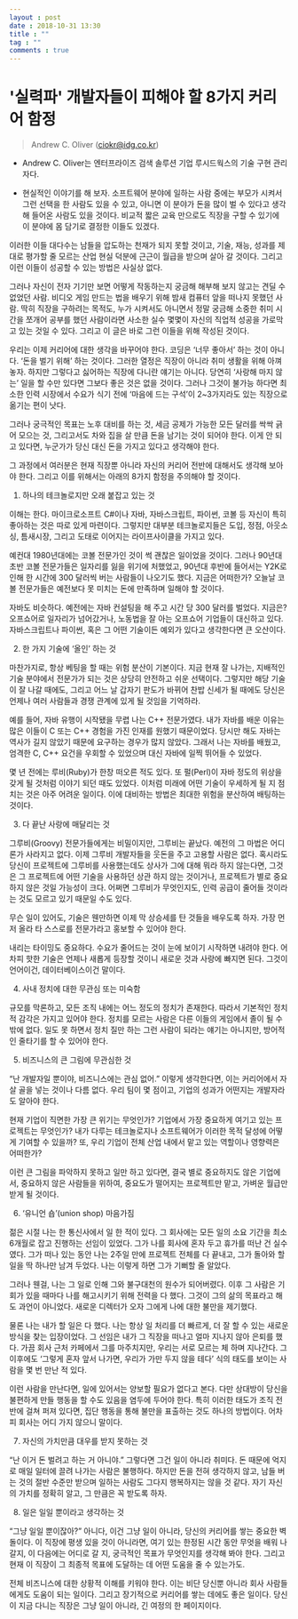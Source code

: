 ```yaml
---
layout : post
date : 2018-10-31 13:30
title : ""
tag : ""
comments : true
---
```


# '실력파' 개발자들이 피해야 할 8가지 커리어 함정
> Andrew C. Oliver (ciokr@idg.co.kr)
 - Andrew C. Oliver는 엔터프라이즈 검색 솔루션 기업 루시드웍스의 기술 구현 관리자다. 

* 현실적인 이야기를 해 보자. 소프트웨어 분야에 일하는 사람 중에는 부모가 시켜서 그런 선택을 한 사람도 있을 수 있고, 아니면 이 분야가 돈을 많이 벌 수 있다고 생각해 들어온 사람도 있을 것이다. 비교적 짧은 교육 만으로도 직장을 구할 수 있기에 이 분야에 몸 담기로 결정한 이들도 있겠다.

이러한 이들 대다수는 남들을 압도하는 천재가 되지 못할 것이고, 기술, 재능, 성과를 제대로 평가할 줄 모르는 산업 현실 덕분에 근근이 월급을 받으며 살아 갈 것이다. 그리고 이런 이들이 성공할 수 있는 방법은 사실상 없다.

그러나 자신이 전자 기기만 보면 어떻게 작동하는지 궁금해 해부해 보지 않고는 견딜 수 없었던 사람. 비디오 게임 만드는 법을 배우기 위해 밤새 컴퓨터 앞을 떠나지 못했던 사람. 딱히 직장을 구하려는 목적도, 누가 시켜서도 아니면서 정말 궁금해 소중한 취미 시간을 쪼개어 공부를 했던 사람이라면 사소한 실수 몇몇이 자신의 직업적 성공을 가로막고 있는 것일 수 있다. 그리고 이 글은 바로 그런 이들을 위해 작성된 것이다.

우리는 이제 커리어에 대한 생각을 바꾸어야 한다. 코딩은 ‘너무 좋아서’ 하는 것이 아니다. ‘돈을 벌기 위해’ 하는 것이다. 그러한 열정은 직장이 아니라 취미 생활을 위해 아껴 놓자. 하지만 그렇다고 싫어하는 직장에 다니란 얘기는 아니다. 당연히 ‘사랑해 마지 않는’ 일을 할 수만 있다면 그보다 좋은 것은 없을 것이다. 그러나 그것이 불가능 하다면 최소한 인력 시장에서 수요가 식기 전에 ‘마음에 드는 구석’이 2~3가지라도 있는 직장으로 옮기는 편이 낫다.

그러나 궁극적인 목표는 노후 대비를 하는 것, 세금 공제가 가능한 모든 달러를 싹싹 긁어 모으는 것, 그리고서도 차와 집을 살 만큼 돈을 남기는 것이 되어야 한다. 이게 안 되고 있다면, 누군가가 당신 대신 돈을 가지고 있다고 생각해야 한다.

그 과정에서 여러분은 현재 직장뿐 아니라 자신의 커리어 전반에 대해서도 생각해 보아야 한다. 그리고 이를 위해서는 아래의 8가지 함정을 주의해야 할 것이다.

1. 하나의 테크놀로지만 오래 붙잡고 있는 것

이해는 한다. 마이크로소프트 C#이나 자바, 자바스크립트, 파이썬, 코볼 등 자신이 특히 좋아하는 것은 따로 있게 마련이다. 그렇지만 대부분 테크놀로지들은 도입, 정점, 아웃소싱, 틈새시장, 그리고 도태로 이어지는 라이프사이클을 가지고 있다.

예컨대 1980년대에는 코볼 전문가인 것이 썩 괜찮은 일이었을 것이다. 그러나 90년대 초반 코볼 전문가들은 일자리를 잃을 위기에 처했었고, 90년대 후반에 들어서는 Y2K로 인해 한 시간에 300 달러씩 버는 사람들이 나오기도 했다. 지금은 어떠한가? 오늘날 코볼 전문가들은 예전보다 못 미치는 돈에 만족하며 일해야 할 것이다.

자바도 비슷하다. 예전에는 자바 컨설팅을 해 주고 시간 당 300 달러를 벌었다. 지금은? 오프쇼어로 일자리가 넘어갔거나, 노동법을 잘 아는 오프쇼어 기업들이 대신하고 있다. 자바스크립트나 파이썬, 혹은 그 어떤 기술이든 예외가 있다고 생각한다면 큰 오산이다.

2. 한 가지 기술에 ‘올인’ 하는 것

마찬가지로, 항상 베팅을 할 때는 위험 분산이 기본이다. 지금 현재 잘 나가는, 지배적인 기술 분야에서 전문가가 되는 것은 상당히 안전하고 쉬운 선택이다. 그렇지만 해당 기술이 잘 나갈 때에도, 그리고 어느 날 갑자기 판도가 바뀌어 찬밥 신세가 될 때에도 당신은 언제나 여러 사람들과 경쟁 관계에 있게 될 것임을 기억하라.

예를 들어, 자바 유행이 시작됐을 무렵 나는 C++ 전문가였다. 내가 자바를 배운 이유는 많은 이들이 C 또는 C++ 경험을 가진 인재를 원했기 때문이었다. 당시만 해도 자바는 역사가 길지 않았기 때문에 요구하는 경우가 많지 않았다. 그래서 나는 자바를 배웠고, 엄격한 C, C++ 요건을 우회할 수 있었으며 대신 자바에 일찍 뛰어들 수 있었다.

몇 년 전에는 루비(Ruby)가 한창 떠오른 적도 있다. 또 펄(Perl)이 자바 정도의 위상을 갖게 될 것처럼 이야기 되던 때도 있었다. 이처럼 미래에 어떤 기술이 우세하게 될 지 점치는 것은 아주 어려운 일이다. 이에 대비하는 방법은 최대한 위험을 분산하여 배팅하는 것이다.

3. 다 끝난 사랑에 매달리는 것

그루비(Groovy) 전문가들에게는 비밀이지만, 그루비는 끝났다. 예전의 그 마법은 어디론가 사라지고 없다. 이제 그루비 개발자들을 웃돈을 주고 고용할 사람은 없다. 혹시라도 당신이 프로젝트에 그루비를 사용했는데도 상사가 그에 대해 뭐라 하지 않는다면, 그것은 그 프로젝트에 어떤 기술을 사용하던 상관 하지 않는 것이거나, 프로젝트가 별로 중요하지 않은 것일 가능성이 크다. 어쩌면 그루비가 무엇인지도, 인력 공급이 줄어들 것이라는 것도 모르고 있기 때문일 수도 있다.

무슨 일이 있어도, 기술은 웬만하면 이제 막 상승세를 탄 것들을 배우도록 하자. 가장 먼저 올라 타 스스로를 전문가라고 홍보할 수 있어야 한다.

내리는 타이밍도 중요하다. 수요가 줄어드는 것이 눈에 보이기 시작하면 내려야 한다. 어차피 핫한 기술은 언제나 새롭게 등장할 것이니 새로운 것과 사랑에 빠지면 된다. 그것이 언어이건, 데이터베이스이건 말이다.

4. 사내 정치에 대한 무관심 또는 미숙함

규모를 막론하고, 모든 조직 내에는 어느 정도의 정치가 존재한다. 따라서 기본적인 정치적 감각은 가지고 있어야 한다. 정치를 모르는 사람은 다른 이들의 게임에서 졸이 될 수 밖에 없다. 일도 못 하면서 정치 질만 하는 그런 사람이 되라는 얘기는 아니지만, 방어적인 줄타기를 할 수 있어야 한다.

5. 비즈니스의 큰 그림에 무관심한 것

“난 개발자일 뿐이야, 비즈니스에는 관심 없어.” 이렇게 생각한다면, 이는 커리어에서 자살 골을 넣는 것이나 다름 없다. 우리 팀이 몇 점이고, 기업의 성과가 어떤지는 개발자라도 알아야 한다.

현재 기업이 직면한 가장 큰 위기는 무엇인가? 기업에서 가장 중요하게 여기고 있는 프로젝트는 무엇인가? 내가 다루는 테크놀로지나 소프트웨어가 이러한 목적 달성에 어떻게 기여할 수 있을까? 또, 우리 기업이 전체 산업 내에서 맡고 있는 역할이나 영향력은 어떠한가?

이런 큰 그림을 파악하지 못하고 일만 하고 있다면, 결국 별로 중요하지도 않은 기업에서, 중요하지 않은 사람들을 위하여, 중요도가 떨어지는 프로젝트만 맡고, 가벼운 월급만 받게 될 것이다.

6. ‘유니언 숍’(union shop) 마음가짐

젊은 시절 나는 한 통신사에서 일 한 적이 있다. 그 회사에는 모든 일의 소요 기간을 최소 6개월로 잡고 진행하는 선임이 있었다. 그가 나를 회사에 혼자 두고 휴가를 떠난 건 실수였다. 그가 떠나 있는 동안 나는 2주일 만에 프로젝트 전체를 다 끝내고, 그가 돌아와 할 일을 딱 하나만 남겨 두었다. 나는 이렇게 하면 그가 기뻐할 줄 알았다.

그러나 웬걸, 나는 그 일로 인해 그와 불구대천의 원수가 되어버렸다. 이후 그 사람은 기회가 있을 때마다 나를 해고시키기 위해 전력을 다 했다. 그것이 그의 삶의 목표라고 해도 과언이 아니었다. 새로운 디렉터가 오자 그에게 나에 대한 불만을 제기했다.

물론 나는 내가 할 일은 다 했다. 나는 항상 일 처리를 더 빠르게, 더 잘 할 수 있는 새로운 방식을 찾는 입장이었다. 그 선임은 내가 그 직장을 떠나고 얼마 지나지 않아 은퇴를 했다. 가끔 회사 근처 카페에서 그를 마주치지만, 우리는 서로 모르는 체 하며 지나간다. 그 이후에도 ‘그렇게 혼자 앞서 나가면, 우리가 가만 두지 않을 테다’ 식의 태도를 보이는 사람을 몇 번 만난 적 있다.

이런 사람을 만난다면, 일에 있어서는 양보할 필요가 없다고 본다. 다만 상대방이 당신을 불편하게 만들 행동을 할 수도 있음을 염두에 두어야 한다. 특히 이러한 태도가 조직 전반에 걸쳐 퍼져 있다면, 집단 행동을 통해 불만을 표출하는 것도 하나의 방법이다. 어차피 회사는 어디 가지 않으니 말이다.

7. 자신의 가치만큼 대우를 받지 못하는 것

“난 이거 돈 벌려고 하는 거 아니야.” 그렇다면 그건 일이 아니라 취미다. 돈 때문에 억지로 매일 일터에 끌려 나가는 사람은 불행하다. 하지만 돈을 전혀 생각하지 않고, 남들 버는 것의 절반 수준만 받으며 일하는 사람도 그다지 행복하지는 않을 것 같다. 자기 자신의 가치를 정확히 알고, 그 만큼은 꼭 받도록 하자.

8. 일은 일일 뿐이라고 생각하는 것

“그냥 일일 뿐이잖아?” 아니다, 이건 그냥 일이 아니라, 당신의 커리어를 쌓는 중요한 벽돌이다. 이 직장에 평생 있을 것이 아니라면, 여기 있는 한정된 시간 동안 무엇을 배워 나갈지, 이 다음에는 어디로 갈 지, 궁극적인 목표가 무엇인지를 생각해 봐야 한다. 그리고 현재 이 직장이 그 최종적 목표에 도달하는 데 어떤 도움을 줄 수 있는가도.

전체 비즈니스에 대한 상황적 이해를 키워야 한다. 이는 비단 당신뿐 아니라 회사 사람들에게도 도움이 되는 일이다. 그리고 장기적으로 커리어를 쌓는 데에도 좋은 일이다. 당신이 지금 다니는 직장은 그냥 일이 아니라, 긴 여정의 한 페이지이다.
